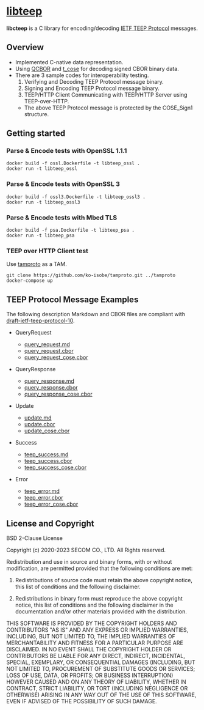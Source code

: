 # [libteep](https://github.com/kentakayama/libteep/)
**libcteep** is a C library for encoding/decoding [IETF TEEP Protocol](https://tools.ietf.org/html/draft-ietf-teep-protocol) messages.

## Overview
 - Implemented C-native data representation.
 - Using [QCBOR](https://github.com/laurencelundblade/QCBOR) and [t_cose](https://github.com/laurencelundblade/t_cose) for decoding signed CBOR binary data.
 - There are 3 sample codes for interoperability testing.
   1. Verifying and Decoding TEEP Protocol message binary.
   2. Signing and Encoding TEEP Protocol message binary.
   3. TEEP/HTTP Client Communicating with TEEP/HTTP Server using TEEP-over-HTTP.
   - The above TEEP Protocol message is protected by the COSE_Sign1 structure.

## Getting started

### Parse & Encode tests with OpenSSL 1.1.1
```
docker build -f ossl.Dockerfile -t libteep_ossl .
docker run -t libteep_ossl
```

### Parse & Encode tests with OpenSSL 3
```
docker build -f ossl3.Dockerfile -t libteep_ossl3 .
docker run -t libteep_ossl3
```

### Parse & Encode tests with Mbed TLS
```
docker build -f psa.Dockerfile -t libteep_psa .
docker run -t libteep_psa
```

### TEEP over HTTP Client test
Use [tamproto](https://github.com/ko-isobe/tamproto) as a TAM.
```
git clone https://github.com/ko-isobe/tamproto.git ../tamproto
docker-compose up
```

## TEEP Protocol Message Examples
The following description Markdown and CBOR files are compliant with [draft-ietf-teep-protocol-10](https://tools.ietf.org/html/draft-ietf-teep-protocol-10).
- QueryRequest
  - [query_request.md](https://github.com/kentakayama/libteep/blob/master/testfiles/query_request.md)
  - [query_request.cbor](https://github.com/kentakayama/libteep/blob/master/testfiles/query_request.cbor)
  - [query_request_cose.cbor](https://github.com/kentakayama/libteep/blob/master/testfiles/query_request_cose.cbor)

- QueryResponse
  - [query_response.md](https://github.com/kentakayama/libteep/blob/master/testfiles/query_response.md)
  - [query_response.cbor](https://github.com/kentakayama/libteep/blob/master/testfiles/query_response.cbor)
  - [query_response_cose.cbor](https://github.com/kentakayama/libteep/blob/master/testfiles/query_response_cose.cbor)

- Update
  - [update.md](https://github.com/kentakayama/libteep/blob/master/testfiles/update.md)
  - [update.cbor](https://github.com/kentakayama/libteep/blob/master/testfiles/update.cbor)
  - [update_cose.cbor](https://github.com/kentakayama/libteep/blob/master/testfiles/update_cose.cbor)

- Success
  - [teep_success.md](https://github.com/kentakayama/libteep/blob/master/testfiles/teep_success.md)
  - [teep_success.cbor](https://github.com/kentakayama/libteep/blob/master/testfiles/teep_success.cbor)
  - [teep_success_cose.cbor](https://github.com/kentakayama/libteep/blob/master/testfiles/teep_success_cose.cbor)

- Error
  - [teep_error.md](https://github.com/kentakayama/libteep/blob/master/testfiles/teep_error.md)
  - [teep_error.cbor](https://github.com/kentakayama/libteep/blob/master/testfiles/teep_error.cbor)
  - [teep_error_cose.cbor](https://github.com/kentakayama/libteep/blob/master/testfiles/teep_error_cose.cbor)


## License and Copyright
BSD 2-Clause License

Copyright (c) 2020-2023 SECOM CO., LTD. All Rights reserved.

Redistribution and use in source and binary forms, with or without
modification, are permitted provided that the following conditions are met:

1. Redistributions of source code must retain the above copyright notice, this
   list of conditions and the following disclaimer.

2. Redistributions in binary form must reproduce the above copyright notice,
   this list of conditions and the following disclaimer in the documentation
   and/or other materials provided with the distribution.

THIS SOFTWARE IS PROVIDED BY THE COPYRIGHT HOLDERS AND CONTRIBUTORS "AS IS"
AND ANY EXPRESS OR IMPLIED WARRANTIES, INCLUDING, BUT NOT LIMITED TO, THE
IMPLIED WARRANTIES OF MERCHANTABILITY AND FITNESS FOR A PARTICULAR PURPOSE ARE
DISCLAIMED. IN NO EVENT SHALL THE COPYRIGHT HOLDER OR CONTRIBUTORS BE LIABLE
FOR ANY DIRECT, INDIRECT, INCIDENTAL, SPECIAL, EXEMPLARY, OR CONSEQUENTIAL
DAMAGES (INCLUDING, BUT NOT LIMITED TO, PROCUREMENT OF SUBSTITUTE GOODS OR
SERVICES; LOSS OF USE, DATA, OR PROFITS; OR BUSINESS INTERRUPTION) HOWEVER
CAUSED AND ON ANY THEORY OF LIABILITY, WHETHER IN CONTRACT, STRICT LIABILITY,
OR TORT (INCLUDING NEGLIGENCE OR OTHERWISE) ARISING IN ANY WAY OUT OF THE USE
OF THIS SOFTWARE, EVEN IF ADVISED OF THE POSSIBILITY OF SUCH DAMAGE.
